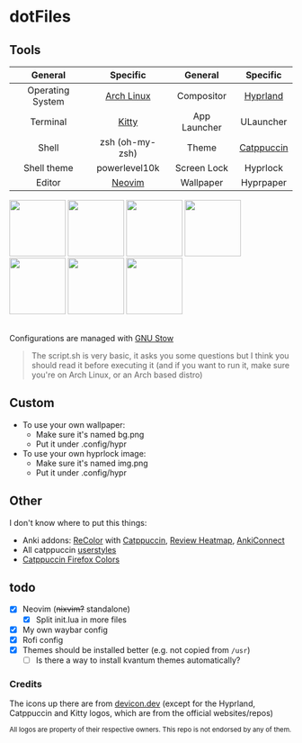 # dotFiles

## Tools
| General          | Specific                            | General      | Specific                                    |
|:----------------:|:-----------------------------------:|:------------:|:-------------------------------------------:|
| Operating System | [Arch Linux](https://archlinux.org) | Compositor   | [Hyprland](https://hyprland.org)            |
| Terminal         | [Kitty](https://sw.kovidgoyal.net/kitty)| App Launcher | ULauncher                                |
| Shell            | zsh (oh-my-zsh)                     | Theme        | [Catppuccin](https://github.com/catppuccin) |
| Shell theme      | powerlevel10k                       | Screen Lock  | Hyprlock                                    |
| Editor           | [Neovim](https://neovim.io)         | Wallpaper    | Hyprpaper                                   |

<div>
   <img width="100" src="https://cdn.jsdelivr.net/gh/devicons/devicon@latest/icons/archlinux/archlinux-original.svg" />
   <img width="100" height="100" src="https://wiki.hyprland.org/favicon.svg" />
   <img width="100" src="https://sw.kovidgoyal.net/kitty/_static/kitty.svg" />
   <img width="100" src="https://cdn.jsdelivr.net/gh/devicons/devicon@latest/icons/neovim/neovim-original.svg" />
   <img width="100" src="https://cdn.jsdelivr.net/gh/devicons/devicon@latest/icons/lua/lua-original.svg" />
   <img width="100" src="https://cdn.jsdelivr.net/gh/devicons/devicon@latest/icons/css3/css3-original.svg" />
   <img width="100" src="https://raw.githubusercontent.com/catppuccin/catppuccin/main/assets/logos/exports/1544x1544_circle.png" />
</div>
<br />

Configurations are managed with [GNU Stow](https://www.gnu.org/software/stow)

> The script.sh is very basic, it asks you some questions but I think you should read it before executing it (and if you want to run it, make sure you're on Arch Linux, or an Arch based distro)

## Custom
- To use your own wallpaper:
   - Make sure it's named bg.png
   - Put it under .config/hypr
- To use your own hyprlock image:
   - Make sure it's named img.png
   - Put it under .config/hypr

## Other
I don't know where to put this things:
- Anki addons: [ReColor](https://ankiweb.net/shared/info/688199788) with [Catppuccin](https://github.com/catppuccin/anki), [Review Heatmap](https://ankiweb.net/shared/info/1771074083), [AnkiConnect](https://ankiweb.net/shared/info/2055492159)
- All catppuccin [userstyles](https://github.com/catppuccin/userstyles)
- [Catppuccin Firefox Colors](https://github.com/catppuccin/firefox)

## todo
- [x] Neovim (~~nixvim?~~ standalone)
   - [x] Split init.lua in more files
- [x] My own waybar config
- [x] Rofi config
- [x] Themes should be installed better (e.g. not copied from `/usr`)
   - [ ] Is there a way to install kvantum themes automatically?
     
### Credits
The icons up there are from [devicon.dev](https://devicon.dev) (except for the Hyprland, Catppuccin and Kitty logos, which are from the official websites/repos)

<sup>All logos are property of their respective owners. This repo is not endorsed by any of them.</sup>
